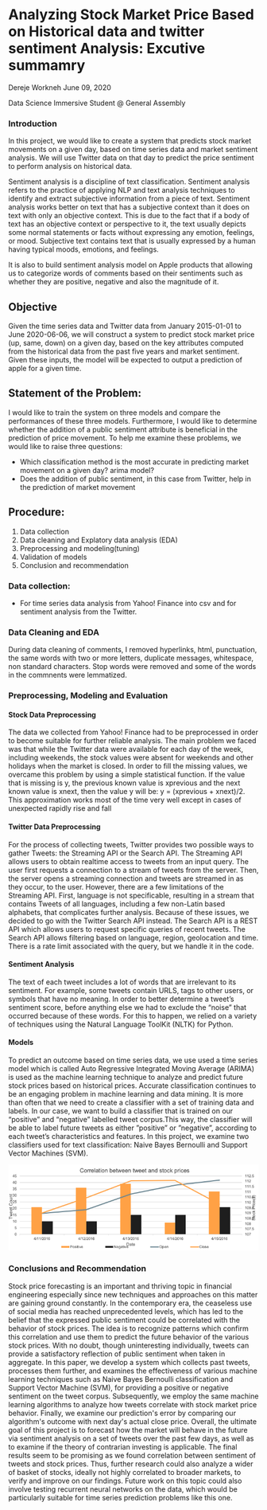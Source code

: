 
# Analyzing Stock Market Price Based on Historical data and twitter sentiment Analysis: Excutive summamry

  Dereje Workneh  June 09, 2020

  Data Science Immersive Student @ General Assembly


### Introduction
In this project, we would like to create a system that predicts stock market movements on a given day, based on time series data and market sentiment analysis. We will use Twitter data on that day to predict the price sentiment to perform analysis on historical data.

Sentiment analysis is a discipline of text classification. Sentiment analysis refers to the practice of applying NLP and text analysis techniques to identify and extract subjective information from a piece of text. Sentiment analysis works better on text that has a subjective context than it does on text with only an objective context. This is due to the fact that if a body of text has an objective context or perspective to it, the text usually depicts some normal statements or facts without expressing any emotion, feelings, or mood. Subjective text contains text that is usually expressed by a human having typical moods, emotions, and feelings.

It is also to build sentiment analysis model on Apple products that allowing us to categorize words of comments based on their sentiments such as whether they are positive, negative and also the magnitude of it.

## Objective
Given the time series data and Twitter data from January 2015-01-01 to June 2020-06-06, we will construct a system to predict stock market price (up, same, down) on a given day, based on the key attributes computed from the historical data from the past five years and market sentiment. Given these inputs, the model will be expected to output a prediction of apple for a given time.
## Statement of the Problem:
I would like to train the system on three models and compare the performances of these three models. Furthermore, I would like to determine whether the addition of a public sentiment attribute is beneficial in the prediction of price movement. To help me examine these problems, we would like to raise three questions:

- Which classification method is the most accurate in predicting market movement on a given day? arima model?
- Does the addition of public sentiment, in this case from Twitter, help in the prediction of market movement



## Procedure:
1. Data collection
2. Data cleaning and Explatory data analysis (EDA)
3. Preprocessing and modeling(tuning)
4. Validation of models
5. Conclusion and recommendation


### Data collection:
- For time series data analysis from Yahoo! Finance into csv and for sentiment analysis from the Twitter.

### Data Cleaning and EDA
During data cleaning of comments, I removed hyperlinks, html, punctuation, the same words with two or more letters, duplicate messages, whitespace, non standard characters.  Stop words were removed and some of the words in the commnents were lemmatized. 

### Preprocessing, Modeling and Evaluation
#### Stock Data Preprocessing
The data we collected from Yahoo! Finance had to be
preprocessed in order to become suitable for further reliable analysis. The main problem we faced was that while
the Twitter data were available for each day of the week, including weekends, the stock values were absent for weekends
and other holidays when the market is closed. In order to
fill the missing values, we overcame this problem by using a
simple statistical function. If the value that is missing is y,
the previous known value is xprevious and the next known
value is xnext, then the value y will be:
y = (xprevious + xnext)/2.
This approximation works most of the time very well except in cases of unexpected rapidly rise and fall
#### Twitter Data Preprocessing
For the process of collecting tweets, Twitter provides two
possible ways to gather Tweets: the Streaming API or the
Search API. The Streaming API allows users to obtain realtime access to tweets from an input query. The user first
requests a connection to a stream of tweets from the server.
Then, the server opens a streaming connection and tweets
are streamed in as they occur, to the user. However, there
are a few limitations of the Streaming API. First, language is
not specificable, resulting in a stream that contains Tweets
of all languages, including a few non-Latin based alphabets,
that complicates further analysis.
Because of these issues, we decided to go with the Twitter
Search API instead. The Search API is a REST API which
allows users to request specific queries of recent tweets. The
Search API allows filtering based on language, region, geolocation and time. There is a rate limit associated with the
query, but we handle it in the code.

#### Sentiment Analysis
The text of each tweet includes a lot of words that are
irrelevant to its sentiment. For example, some tweets contain URLS, tags to other users, or symbols that have no
meaning. In order to better determine a tweet’s sentiment
score, before anything else we had to exclude the “noise”
that occurred because of these words. For this to happen,
we relied on a variety of techniques using the Natural Language ToolKit (NLTK) for Python. 

#### Models
To predict an outcome based on time series data, we  use used a time series model which is called Auto Regressive Integrated Moving Average (ARIMA) is used as the machine learning technique to analyze and predict future stock prices based on historical prices.
Accurate classification continues to be an engaging problem in machine learning and data mining. It is more than
often that we need to create a classifier with a set of training data and labels. In our case, we want to build a classifier that is trained on our “positive” and “negative” labelled
tweet corpus.This way, the classifier will be able to label future tweets as either ”positive” or ”negative”, according to
each tweet’s characteristics and features. In this project,
we examine two classifiers used for text classification: Naive
Bayes Bernoulli and Support Vector Machines (SVM).

![Alt text](https://github.com/Dereje-workneh/Dereje-Capstone-Project/blob/master/Correlation%20between%20tweet%20and%20stock%20prices.png)

### Conclusions and Recommendation
Stock price forecasting is an important and thriving topic in financial engineering especially since new techniques and approaches on this matter are gaining ground constantly. In the contemporary era, the ceaseless use of social media has reached unprecedented levels, which has led to the belief that the expressed public sentiment could be correlated with the behavior of stock prices. The idea is to recognize patterns which confirm this correlation and use them to predict the future behavior of the various stock prices. With no doubt, though uninteresting individually, tweets can provide a satisfactory reflection of public sentiment when taken in aggregate. In this paper, we develop a system which collects past tweets, processes them further, and examines the effectiveness of various machine learning techniques such as Naive Bayes Bernoulli classification and Support Vector Machine (SVM), for providing a positive or negative sentiment on the tweet corpus. Subsequently, we employ the same machine learning algorithms to analyze how tweets correlate with stock market price behavior. Finally, we examine our prediction's error by comparing our algorithm's outcome with next day's actual close price. Overall, the ultimate goal of this project is to forecast how the market will behave in the future via sentiment analysis on a set of tweets over the past few days, as well as to examine if the theory of contrarian investing is applicable. The final results seem to be promising as we found correlation between sentiment of tweets and stock prices. Thus, further research could
also analyze a wider of basket of stocks, ideally not highly correlated to broader markets,
to verify and improve on our findings. Future
work on this topic could also involve testing
recurrent neural networks on the data, which
would be particularly suitable for time series
prediction problems like this one.









